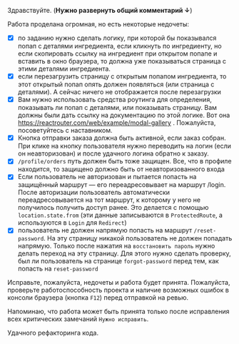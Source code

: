 Здравствуйте. (**Нужно развернуть общий комментарий ↓**)

Работа проделана огромная, но есть некоторые недочеты:

- [x] по заданию нужно сделать логику, при которой бы показывался попап с деталями ингредиента, если кликнуть по ингредиенту, но если скопировать ссылку на ингредиент при открытом попапе и вставить в окно браузера, то должна уже показываться страница с этими деталями ингредиента.
- [x] если перезагрузить страницу с открытым попапом ингредиента, то этот открытый попап опять должен появляться (или страница с деталями). А сейчас ничего не отображается после перезагрузки
- [x] Вам нужно использовать средства роутинга для определения, показывать ли попап с деталями, или показывать страницу. Вам должны были дать ссылку на документацию по этой логике. Вот она https://reactrouter.com/web/example/modal-gallery . Пожалуйста, посоветуйтесь с наставником.
- [x] Кнопка отправки заказа должна быть активной, если заказ собран. При клике на кнопку пользователя нужно переводить на логин (если он неавторизован) и после удачного логина обратно к заказу.
- [x] `/profile/orders` путь должен быть тоже защищен. Все, что в профиле находится, то защищено должно быть от неавторизованного входа
- [x] Если пользователь не авторизован и пытается попасть на защищённый маршрут — его переадресовывает на маршрут /login. После авторизации пользователь автоматически переадресовывается на тот маршрут, к которому у него не получилось получить доступ ранее. Это делается с помощью `location.state.from` (эти данные записываются в `ProtectedRoute`, а используются в `Login` для `Redirect`)
- [x] пользователь не должен напрямую попасть на маршрут `/reset-password`. На эту страницу никакой пользователь не должен попадать напрямую. Только после нажатия на `восстановить пароль` нужно делать переход на эту страницу. Для этого нужно сделать проверку, был ли пользователь на странице `forgot-password` перед тем, как попасть на `reset-password`

Исправьте, пожалуйста, недочеты и работа будет принята. Пожалуйста, проверьте работоспособность проекта и наличие возможных ошибок в консоли браузера (кнопка `F12`) перед отправкой на ревью.

Напоминаю, что работа может быть принята только после исправления всех критических замечаний `Нужно исправить`.

Удачного рефакторинга кода.
